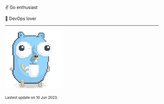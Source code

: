 :v: Go enthusiast

:muscle: DevOps lover

---

![Image alt text](/images/gopher_with_coffee.gif)


<sub>Lastest update on 10 Jun 2023.</sub>
